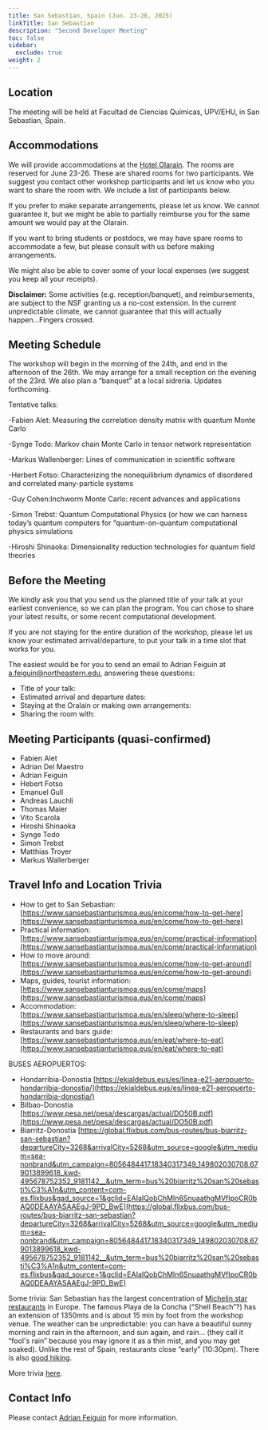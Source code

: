 ```yaml
---
title: San Sebastian, Spain (Jun. 23-26, 2025)
linkTitle: San Sebastian
description: "Second Developer Meeting"
toc: false
sidebar:
  exclude: true
weight: 2
---
```

## Location

The meeting will be held at Facultad de Ciencias Químicas, UPV/EHU, in San Sebastian, Spain. 

## Accommodations

We will provide accommodations at the [Hotel Olarain](https://www.olarain.com). The rooms are reserved for June 23-26. These are shared rooms for two participants. We suggest you contact other workshop participants and let us know who you want to share the room with. We include a list of participants below. 

If you prefer to make separate arrangements, please let us know. We cannot guarantee it, but we might be able to partially reimburse you for the same amount we would pay at the Olarain. 

If you want to bring students or postdocs, we may have spare rooms to accommodate a few, but please consult with us before making arrangements.

We might also be able to cover some of your local expenses (we suggest you keep all your receipts).

**Disclaimer:** Some activities (e.g. reception/banquet), and reimbursements, are subject to the NSF granting us a no-cost extension. In the current unpredictable climate, we cannot guarantee that this will actually happen...Fingers crossed.  

## Meeting Schedule

The workshop will begin in the morning of the 24th, and end in the afternoon of the 26th. We may arrange for a small reception on the evening of the 23rd. We also plan a “banquet” at a local sidreria.  Updates forthcoming. 

Tentative talks:

  -Fabien Alet: Measuring the correlation density matrix with quantum Monte Carlo
  
  -Synge Todo: Markov chain Monte Carlo in tensor network representation
 
  -Markus Wallenberger: Lines of communication in scientific software
  
  -Herbert Fotso: Characterizing the nonequilibrium dynamics of disordered and correlated many-particle systems
  
  -Guy Cohen:Inchworm Monte Carlo: recent advances and applications
  
  -Simon Trebst: Quantum Computational Physics (or how we can harness today’s quantum computers for “quantum-on-quantum computational physics simulations
  
  -Hiroshi Shinaoka: Dimensionality reduction technologies for quantum field theories

## Before the Meeting

We kindly ask you that you send us the planned title of your talk at your earliest convenience, so we can plan the program. You can chose to share your latest results, or some recent computational development.  

If you are not staying for the entire duration of the workshop, please let us know your estimated arrival/departure, to put your talk in a time slot that works for you.

The easiest would be for you to send an email to Adrian Feiguin at <a href="mailto:a.feiguin@northeastern.edu">a.feiguin@northeastern.edu</a>, answering these questions:

- Title of your talk:
- Estimated arrival and departure dates:
- Staying at the Oralain or making own arrangements:
- Sharing the room with:

## Meeting Participants (quasi-confirmed)

- Fabien Alet
- Adrian Del Maestro
- Adrian Feiguin
- Hebert Fotso
- Emanuel Gull
- Andreas Lauchli 
- Thomas Maier 
- Vito Scarola
- Hiroshi Shinaoka
- Synge Todo
- Simon Trebst
- Matthias Troyer
- Markus Wallerberger

## Travel Info and Location Trivia

- How to get to San Sebastian: [https://www.sansebastianturismoa.eus/en/come/how-to-get-here](https://www.sansebastianturismoa.eus/en/come/how-to-get-here)
- Practical information: [https://www.sansebastianturismoa.eus/en/come/practical-information](https://www.sansebastianturismoa.eus/en/come/practical-information)
- How to move around: [https://www.sansebastianturismoa.eus/en/come/how-to-get-around](https://www.sansebastianturismoa.eus/en/come/how-to-get-around)
- Maps, guides, tourist information: [https://www.sansebastianturismoa.eus/en/come/maps](https://www.sansebastianturismoa.eus/en/come/maps)
- Accommodation: [https://www.sansebastianturismoa.eus/en/sleep/where-to-sleep](https://www.sansebastianturismoa.eus/en/sleep/where-to-sleep)
- Restaurants and bars guide: [https://www.sansebastianturismoa.eus/en/eat/where-to-eat](https://www.sansebastianturismoa.eus/en/eat/where-to-eat)
 

BUSES AEROPUERTOS:
 
- Hondarribia-Donostia
[https://ekialdebus.eus/es/linea-e21-aeropuerto-hondarribia-donostia/](https://ekialdebus.eus/es/linea-e21-aeropuerto-hondarribia-donostia/)
- Bilbao-Donostia
[https://www.pesa.net/pesa/descargas/actual/DO50B.pdf](https://www.pesa.net/pesa/descargas/actual/DO50B.pdf)
- Biarritz-Donostia
[https://global.flixbus.com/bus-routes/bus-biarritz-san-sebastian?departureCity=3268&arrivalCity=5268&utm_source=google&utm_medium=sea-nonbrand&utm_campaign=8056484417.18340317349_149802030708.679013899618_kwd-495678752352_9181142__&utm_term=bus%20biarritz%20san%20sebasti%C3%A1n&utm_content=com-es.flixbus&gad_source=1&gclid=EAIaIQobChMIn6SnuaathgMVfIpoCR0bAQ0DEAAYASAAEgJ-9PD_BwE](https://global.flixbus.com/bus-routes/bus-biarritz-san-sebastian?departureCity=3268&arrivalCity=5268&utm_source=google&utm_medium=sea-nonbrand&utm_campaign=8056484417.18340317349_149802030708.679013899618_kwd-495678752352_9181142__&utm_term=bus%20biarritz%20san%20sebasti%C3%A1n&utm_content=com-es.flixbus&gad_source=1&gclid=EAIaIQobChMIn6SnuaathgMVfIpoCR0bAQ0DEAAYASAAEgJ-9PD_BwE)


Some trivia: San Sebastian has the largest concentration of [Michelin star restaurants](https://discoverdonosti.com/michelin-star-restaurants/) in Europe. The famous Playa de la Concha (“Shell Beach”?) has an extension of 1350mts and is about 15 min by foot from the workshop venue. The weather can be unpredictable: you can have a beautiful sunny morning and rain in the afternoon, and sun again, and rain… (they call it “fool's rain” because you may ignore it as a thin mist, and you may get soaked). Unlike the rest of Spain, restaurants close “early” (10:30pm). There is also [good hiking](https://www.alltrails.com/spain/gipuzkoa/san-sebastian).

 More trivia [here](https://www.sansebastianturismoa.eus/en/blog/donosti-feeling/4373-did-you-know-that-7-fun-facts-about-san-sebastian).

## Contact Info

Please contact <a href="mailto:a.feiguin@northeastern.edu">Adrian Feiguin</a> for more information.
